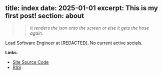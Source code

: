 title: index
date: 2025-01-01
excerpt: This is my first post!
section: about
---

>> *It renders the json onto the screen or else it gets the hose again.*

Lead Software Engineer at [REDACTED]. No current active socials.

**Links**:
- [Site Source Code](https://github.com/Mark-Daemon/blog)
- [RSS](/blog/rss.xml)
